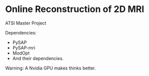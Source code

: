 # Online Reconstruction of 2D MRI

ATSI Master Project 

Dependencies:
 - PySAP
 - PySAP-mri
 - ModOpt
 - And their dependencies.

Warning: A Nvidia GPU makes thinks better.


